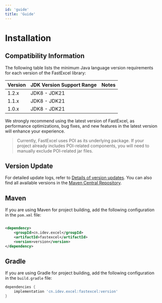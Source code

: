 ```yaml
---
id: 'guide'
title: 'Guide'
---
```


# Installation

## Compatibility Information

The following table lists the minimum Java language version requirements for each version of the FastExcel library:

| Version | JDK Version Support Range | Notes |
|---------|---------------------------|-------|
| 1.2.x   | JDK8 - JDK21              |       |
| 1.1.x   | JDK8 - JDK21              |       |
| 1.0.x   | JDK8 - JDK21              |       |

We strongly recommend using the latest version of FastExcel, as performance optimizations, bug fixes, and new features
in the latest version will enhance your experience.

> Currently, FastExcel uses POI as its underlying package. If your project already includes POI-related components, you
> will need to manually exclude POI-related jar files.

## Version Update

For detailed update logs, refer
to [Details of version updates](https://github.com/fast-excel/fastexcel/blob/main/CHANGELOG.md). You can also find all
available versions in the [Maven Central Repository](https://mvnrepository.com/artifact/cn.idev.excel/fastexcel).

## Maven

If you are using Maven for project building, add the following configuration in the `pom.xml` file:

```xml

<dependency>
    <groupId>cn.idev.excel</groupId>
    <artifactId>fastexcel</artifactId>
    <version>version</version>
</dependency>
```

## Gradle

If you are using Gradle for project building, add the following configuration in the `build.gradle` file:

```gradle
dependencies {
    implementation 'cn.idev.excel:fastexcel:version'
}
```